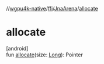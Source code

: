 //[wgpu4k-native](../../../index.md)/[ffi](../index.md)/[JnaArena](index.md)/[allocate](allocate.md)

# allocate

[android]\
fun [allocate](allocate.md)(size: [Long](https://kotlinlang.org/api/core/kotlin-stdlib/kotlin/-long/index.html)): Pointer